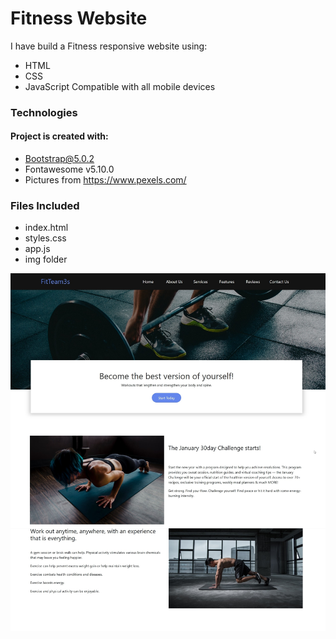 # Fitness Website

I have build a Fitness responsive website using: 
* HTML
* CSS
* JavaScript
Compatible with all mobile devices 


### Technologies

#### Project is created with:
* Bootstrap@5.0.2
* Fontawesome v5.10.0
* Pictures from https://www.pexels.com/

### Files Included

* index.html
* styles.css
* app.js
* img folder

<img src="img/preview.jpg" width="700">

